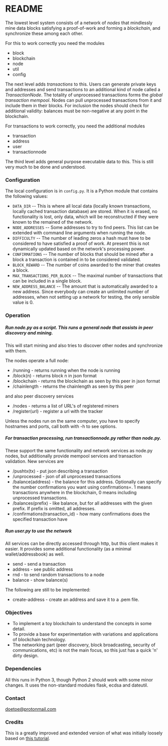 # README #

The lowest level system consists of a network of *nodes* that mindlessly mine data blocks satisfying a proof-of-work and forming a *blockchain*, and synchronize these among each other.

For this to work correctly you need the modules

* block
* blockchain
* node
* util
* config

The next level adds *transactions* to this. Users can generate private keys and addresses and send transactions to an additional kind of node called a *TransactionNode*. The totality of unprocessed transactions forms the *global transaction mempool*. Nodes can pull unprocessed transactions from it and include them in their blocks. For inclusion the nodes should check for additional validity: balances must be non-negative at any point in the blockchain.

For transactions to work correctly, you need the additional modules

* transaction
* address
* user
* transactionnode

The third level adds general purpose executable data to this. This is still very much to be done and understood.

### Configuration ###

The local configuration is in `config.py`. It is a Python module that contains the following values:

* `DATA_DIR`         -- This is where all local data (locally known transactions, locally cached transaction database) are stored. When it is erased, no functionality is lost, only data, which will be reconstructed if they were known to the remained of the network.
* `NODE_ADDRESSES`   -- Some addresses to try to find peers. This list can be extended with command line arguments when running the node.
* `DIFFICULTY`       -- The number of leading zeros a hash must have to be considered to have satisfied a proof of work. At present this is not dynamically updated based on the network's processing power.
* `CONFIRMATIONS`    -- The number of blocks that should be mined after a block a transaction is contained in to be considered validated.
* `BLOCK_REWARD`     -- The number of coins awarded to the miner that creates a block.
* `MAX_TRANSACTIONS_PER_BLOCK`  -- The maximal number of transactions that can be included in a single block.
* `NEW_ADDRESS_BALANCE`  -- The amount that is automatically awarded to a new address. Since everybody can create an unlimited number of addresses, when not setting up a network for testing, the only sensible value is 0.

### Operation ###

##### Run node.py as a script. This runs a general node that assists in peer discovery and mining.

This will start mining and also tries to discover other nodes and synchronize with them.

The nodes operate a full node:
  
  * /running      - returns running when the node is running
  * /block(n)     - returns block n in json format
  * /blockchain   - returns the blockchain as seen by this peer in json format
  * /chainlength  - returns the chainlength as seen by this peer

and also peer discovery services

  * /nodes           - returns a list of URL's of registered miners
  * /register(url)   - register a url with the tracker

Unless the nodes run on the same computer, you have to specify hostnames and ports, call both with -h to see options.

##### For transaction processing, run transactionnode.py rather than node.py.

These support the same functionality and network services as node.py nodes, but additionally provide mempool services and transaction validation. New services are

* /pushtx(tx)       - put json describing a transaction
* /unprocessed      - json of all unprocessed transactions
* /balance(address) - the balance for this address. Optionally can specify the number confirmations you want using confirmations=<n>. 
		      1 means transactions anywhere in the blockchain, 0 means including unprocessed transactions.
* /balances(prefix) - like balance, but for all addresses with the given prefix. If prefix is omitted, all addresses.
* /confirmations(transaction_id)  - how many confirmations does the specified transaction have

##### Run user.py to use the network

All services can be directly accessed through http, but this client makes it easier. It provides some additional functionality (as a minimal wallet/addressbook) as well.

* send              - send a transaction
* address           - see public address
* rnd               - to send random transactions to a node
* balance           - show balance(s)

The following are still to be implemented:

* create-address    - create an address and save it to a .pem file.

### Objectives ###

* To implement a toy blockchain to understand the concepts in some detail.
* To provide a base for experimentation with variations and applications of blockchain technology.
* The networking part (peer discovery, block broadcasting, security of communications, etc) is not the main focus, so this just has a quick 'n' dirty design. 

### Dependencies ###

All this runs in Python 3, though Python 2 should work with some minor changes. It uses the non-standard modules flask, ecdsa and dateutil.

### Contact ###

doetoe@protonmail.com

### Credits ###
This is a greatly improved and extended version of what was initially loosely based on [this tutorial](https://bigishdata.com/2017/10/17/write-your-own-blockchain-part-1-creating-storing-syncing-displaying-mining-and-proving-work/).
